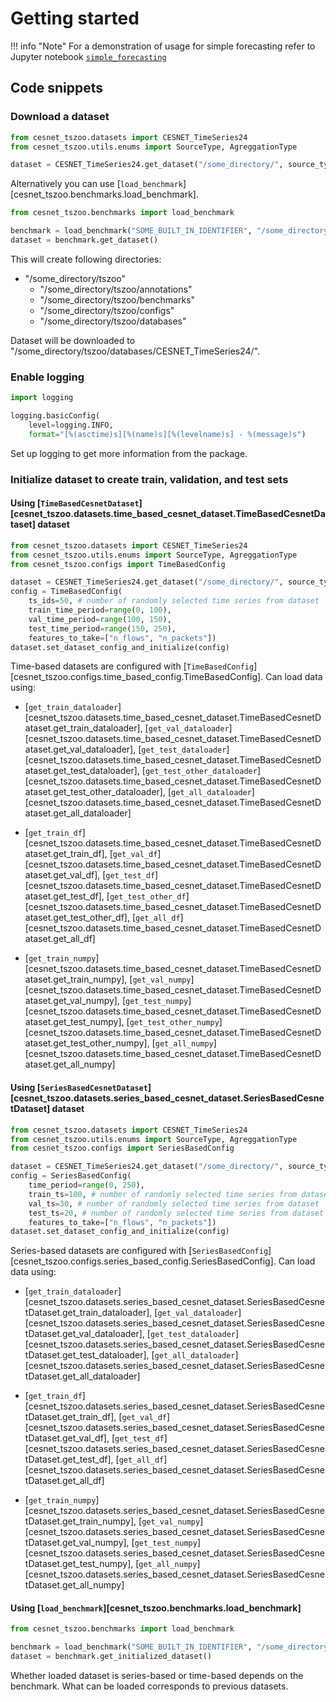 # Getting started

!!! info "Note"
    For a demonstration of usage for simple forecasting refer to Jupyter notebook [`simple_forecasting`](https://github.com/CESNET/cesnet-tszoo/blob/tutorial_notebooks/simple_forecasting.ipynb)

## Code snippets

### Download a dataset
```python
from cesnet_tszoo.datasets import CESNET_TimeSeries24
from cesnet_tszoo.utils.enums import SourceType, AgreggationType

dataset = CESNET_TimeSeries24.get_dataset("/some_directory/", source_type=SourceType.INSTITUTIONS, aggregation=AgreggationType.AGG_1_DAY, is_series_based=False)
```

Alternatively you can use [`load_benchmark`][cesnet_tszoo.benchmarks.load_benchmark].

```python
from cesnet_tszoo.benchmarks import load_benchmark

benchmark = load_benchmark("SOME_BUILT_IN_IDENTIFIER", "/some_directory/")
dataset = benchmark.get_dataset()
```

This will create following directories:

- "/some_directory/tszoo"
    - "/some_directory/tszoo/annotations"
    - "/some_directory/tszoo/benchmarks"
    - "/some_directory/tszoo/configs"
    - "/some_directory/tszoo/databases"

Dataset will be downloaded to "/some_directory/tszoo/databases/CESNET_TimeSeries24/".

### Enable logging
```python
import logging

logging.basicConfig(
    level=logging.INFO,
    format="[%(asctime)s][%(name)s][%(levelname)s] - %(message)s")
```
Set up logging to get more information from the package.

### Initialize dataset to create train, validation, and test sets

#### Using [`TimeBasedCesnetDataset`][cesnet_tszoo.datasets.time_based_cesnet_dataset.TimeBasedCesnetDataset] dataset
```python
from cesnet_tszoo.datasets import CESNET_TimeSeries24
from cesnet_tszoo.utils.enums import SourceType, AgreggationType
from cesnet_tszoo.configs import TimeBasedConfig

dataset = CESNET_TimeSeries24.get_dataset("/some_directory/", source_type=SourceType.INSTITUTIONS, aggregation=AgreggationType.AGG_1_DAY, is_series_based=False)
config = TimeBasedConfig(
    ts_ids=50, # number of randomly selected time series from dataset
    train_time_period=range(0, 100), 
    val_time_period=range(100, 150), 
    test_time_period=range(150, 250), 
    features_to_take=["n_flows", "n_packets"])
dataset.set_dataset_config_and_initialize(config)
```
Time-based datasets are configured with [`TimeBasedConfig`][cesnet_tszoo.configs.time_based_config.TimeBasedConfig].
Can load data using:

- [`get_train_dataloader`][cesnet_tszoo.datasets.time_based_cesnet_dataset.TimeBasedCesnetDataset.get_train_dataloader], [`get_val_dataloader`][cesnet_tszoo.datasets.time_based_cesnet_dataset.TimeBasedCesnetDataset.get_val_dataloader], [`get_test_dataloader`][cesnet_tszoo.datasets.time_based_cesnet_dataset.TimeBasedCesnetDataset.get_test_dataloader], [`get_test_other_dataloader`][cesnet_tszoo.datasets.time_based_cesnet_dataset.TimeBasedCesnetDataset.get_test_other_dataloader], [`get_all_dataloader`][cesnet_tszoo.datasets.time_based_cesnet_dataset.TimeBasedCesnetDataset.get_all_dataloader]

- [`get_train_df`][cesnet_tszoo.datasets.time_based_cesnet_dataset.TimeBasedCesnetDataset.get_train_df], [`get_val_df`][cesnet_tszoo.datasets.time_based_cesnet_dataset.TimeBasedCesnetDataset.get_val_df], [`get_test_df`][cesnet_tszoo.datasets.time_based_cesnet_dataset.TimeBasedCesnetDataset.get_test_df], [`get_test_other_df`][cesnet_tszoo.datasets.time_based_cesnet_dataset.TimeBasedCesnetDataset.get_test_other_df], [`get_all_df`][cesnet_tszoo.datasets.time_based_cesnet_dataset.TimeBasedCesnetDataset.get_all_df]

- [`get_train_numpy`][cesnet_tszoo.datasets.time_based_cesnet_dataset.TimeBasedCesnetDataset.get_train_numpy], [`get_val_numpy`][cesnet_tszoo.datasets.time_based_cesnet_dataset.TimeBasedCesnetDataset.get_val_numpy], [`get_test_numpy`][cesnet_tszoo.datasets.time_based_cesnet_dataset.TimeBasedCesnetDataset.get_test_numpy], [`get_test_other_numpy`][cesnet_tszoo.datasets.time_based_cesnet_dataset.TimeBasedCesnetDataset.get_test_other_numpy], [`get_all_numpy`][cesnet_tszoo.datasets.time_based_cesnet_dataset.TimeBasedCesnetDataset.get_all_numpy]

#### Using [`SeriesBasedCesnetDataset`][cesnet_tszoo.datasets.series_based_cesnet_dataset.SeriesBasedCesnetDataset] dataset
```python
from cesnet_tszoo.datasets import CESNET_TimeSeries24
from cesnet_tszoo.utils.enums import SourceType, AgreggationType
from cesnet_tszoo.configs import SeriesBasedConfig

dataset = CESNET_TimeSeries24.get_dataset("/some_directory/", source_type=SourceType.INSTITUTIONS, aggregation=AgreggationType.AGG_1_DAY, is_series_based=True)
config = SeriesBasedConfig(
    time_period=range(0, 250), 
    train_ts=100, # number of randomly selected time series from dataset
    val_ts=30, # number of randomly selected time series from dataset
    test_ts=20, # number of randomly selected time series from dataset
    features_to_take=["n_flows", "n_packets"])
dataset.set_dataset_config_and_initialize(config)
```
Series-based datasets are configured with [`SeriesBasedConfig`][cesnet_tszoo.configs.series_based_config.SeriesBasedConfig].
Can load data using:

- [`get_train_dataloader`][cesnet_tszoo.datasets.series_based_cesnet_dataset.SeriesBasedCesnetDataset.get_train_dataloader], [`get_val_dataloader`][cesnet_tszoo.datasets.series_based_cesnet_dataset.SeriesBasedCesnetDataset.get_val_dataloader], [`get_test_dataloader`][cesnet_tszoo.datasets.series_based_cesnet_dataset.SeriesBasedCesnetDataset.get_test_dataloader], [`get_all_dataloader`][cesnet_tszoo.datasets.series_based_cesnet_dataset.SeriesBasedCesnetDataset.get_all_dataloader]

- [`get_train_df`][cesnet_tszoo.datasets.series_based_cesnet_dataset.SeriesBasedCesnetDataset.get_train_df], [`get_val_df`][cesnet_tszoo.datasets.series_based_cesnet_dataset.SeriesBasedCesnetDataset.get_val_df], [`get_test_df`][cesnet_tszoo.datasets.series_based_cesnet_dataset.SeriesBasedCesnetDataset.get_test_df], [`get_all_df`][cesnet_tszoo.datasets.series_based_cesnet_dataset.SeriesBasedCesnetDataset.get_all_df]

- [`get_train_numpy`][cesnet_tszoo.datasets.series_based_cesnet_dataset.SeriesBasedCesnetDataset.get_train_numpy], [`get_val_numpy`][cesnet_tszoo.datasets.series_based_cesnet_dataset.SeriesBasedCesnetDataset.get_val_numpy], [`get_test_numpy`][cesnet_tszoo.datasets.series_based_cesnet_dataset.SeriesBasedCesnetDataset.get_test_numpy], [`get_all_numpy`][cesnet_tszoo.datasets.series_based_cesnet_dataset.SeriesBasedCesnetDataset.get_all_numpy]

#### Using [`load_benchmark`][cesnet_tszoo.benchmarks.load_benchmark]
```python
from cesnet_tszoo.benchmarks import load_benchmark

benchmark = load_benchmark("SOME_BUILT_IN_IDENTIFIER", "/some_directory/")
dataset = benchmark.get_initialized_dataset()
```
Whether loaded dataset is series-based or time-based depends on the benchmark. What can be loaded corresponds to previous datasets.